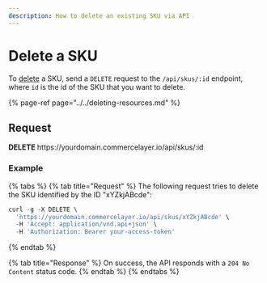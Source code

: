 ```yaml
---
description: How to delete an existing SKU via API
---
```


# Delete a SKU

To <a href="https://docs.commercelayer.io/developers/deleting-resources" target="_blank">delete</a> a SKU, send a `DELETE` request to the `/api/skus/:id` endpoint, where `id` is the id of the SKU that you want to delete.

{% page-ref page="../../deleting-resources.md" %}

## Request

**DELETE** https://<i></i>yourdomain.commercelayer.io/api/skus/:id

### Example

{% tabs %}
{% tab title="Request" %}
The following request tries to delete the SKU identified by the ID "xYZkjABcde":

```javascript
curl -g -X DELETE \
  'https://yourdomain.commercelayer.io/api/skus/xYZkjABcde' \
  -H 'Accept: application/vnd.api+json' \
  -H 'Authorization: Bearer your-access-token'
```
{% endtab %}

{% tab title="Response" %}
On success, the API responds with a `204 No Content` status code.
{% endtab %}
{% endtabs %}

